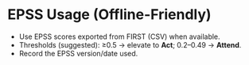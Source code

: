 # EPSS Usage (Offline-Friendly)

- Use EPSS scores exported from FIRST (CSV) when available.
- Thresholds (suggested): ≥0.5 -> elevate to **Act**; 0.2–0.49 -> **Attend**.
- Record the EPSS version/date used.
